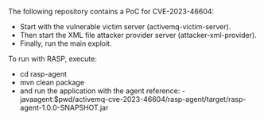 The following repository contains a PoC for CVE-2023-46604:
- Start with the vulnerable victim server (activemq-victim-server).
- Then start the XML file attacker provider server (attacker-xml-provider).
- Finally, run the main exploit.

To run with RASP, execute:
- cd rasp-agent
- mvn clean package
- and run the application with the agent reference: -javaagent:$pwd/activemq-cve-2023-46604/rasp-agent/target/rasp-agent-1.0.0-SNAPSHOT.jar 
